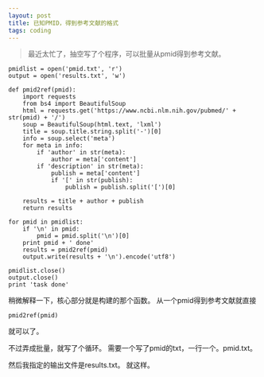 ```yaml
---
layout: post
title: 已知PMID，得到参考文献的格式
tags: coding
---
```

>最近太忙了，抽空写了个程序，可以批量从pmid得到参考文献。

```
pmidlist = open('pmid.txt', 'r')
output = open('results.txt', 'w')

def pmid2ref(pmid):
	import requests
	from bs4 import BeautifulSoup
	html = requests.get('https://www.ncbi.nlm.nih.gov/pubmed/' + str(pmid) + '/')
	soup = BeautifulSoup(html.text, 'lxml')
	title = soup.title.string.split('-')[0]
	info = soup.select('meta')
	for meta in info:
		if 'author' in str(meta):
			author = meta['content']
		if 'description' in str(meta):
			publish = meta['content']
			if '[' in str(publish):
				publish = publish.split('[')[0]

	results = title + author + publish
	return results
	
for pmid in pmidlist:
	if '\n' in pmid:
		pmid = pmid.split('\n')[0]
	print pmid + ' done'
	results = pmid2ref(pmid)
	output.write(results + '\n').encode('utf8')

pmidlist.close()
output.close()
print 'task done'
```

稍微解释一下，核心部分就是构建的那个函数。
从一个pmid得到参考文献就直接
```
pmid2ref(pmid)
```
就可以了。

不过弄成批量，就写了个循环。
需要一个写了pmid的txt，一行一个。pmid.txt。

然后我指定的输出文件是results.txt。
就这样。


[T_T]:垃圾公司